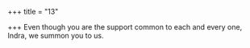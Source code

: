 +++
title = "13"

+++
Even though you are the support common to each and every one, Indra, we summon you to us.  